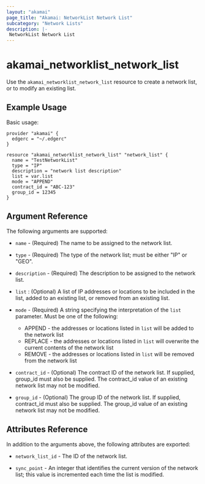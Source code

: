 ```yaml
---
layout: "akamai"
page_title: "Akamai: NetworkList Network List"
subcategory: "Network Lists"
description: |-
 NetworkList Network List
---
```


# akamai_networklist_network_list

Use the `akamai_networklist_network_list` resource to create a network list, or to modify an existing list.

## Example Usage

Basic usage:

```hcl
provider "akamai" {
  edgerc = "~/.edgerc"
}

resource "akamai_networklist_network_list" "network_list" {
  name = "TestNetworkList"
  type = "IP"
  description = "network list description"
  list = var.list
  mode = "APPEND"
  contract_id = "ABC-123"
  group_id = 12345
}
```

## Argument Reference

The following arguments are supported:

* `name` - (Required) The name to be assigned to the network list.

* `type` - (Required) The type of the network list; must be either "IP" or "GEO".

* `description` - (Required) The description to be assigned to the network list.

* `list` : (Optional) A list of IP addresses or locations to be included in the list, added to an existing list, or
  removed from an existing list.

* `mode` - (Required) A string specifying the interpretation of the `list` parameter. Must be one of the following:

  * APPEND - the addresses or locations listed in `list` will be added to the network list
  * REPLACE - the addresses or locations listed in `list` will overwrite the current contents of the network list
  * REMOVE - the addresses or locations listed in `list` will be removed from the network list

* `contract_id` - (Optional) The contract ID of the network list. If supplied, group_id must also be supplied. The
 contract_id value of an existing network list may not be modified.

* `group_id` - (Optional) The group ID of the network list. If supplied, contract_id must also be supplied. The
 group_id value of an existing network list may not be modified.

## Attributes Reference

In addition to the arguments above, the following attributes are exported:

* `network_list_id` - The ID of the network list.

* `sync_point` - An integer that identifies the current version of the network list; this value is incremented each time
  the list is modified. 

